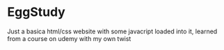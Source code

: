 # EggStudy
Just a basica html/css website with some javacript loaded into it, learned from a course on udemy with my own twist
